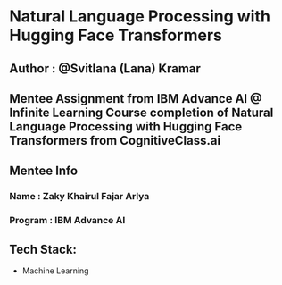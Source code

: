 # Natural Language Processing with Hugging Face Transformers
## Author : @Svitlana (Lana) Kramar

Mentee Assignment from IBM Advance AI @ Infinite Learning
Course completion of Natural Language Processing with Hugging Face Transformers from CognitiveClass.ai
---
## Mentee Info
### Name : Zaky Khairul Fajar Arlya
### Program : IBM Advance AI

## Tech Stack:
- Machine Learning
